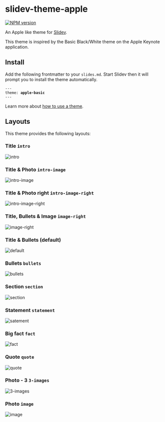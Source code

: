 # slidev-theme-apple

[![NPM version](https://img.shields.io/npm/v/slidev-theme-apple-basic?color=3AB9D4&label=)](https://www.npmjs.com/package/slidev-theme-apple-basic)

An Apple like theme for [Slidev](https://github.com/slidevjs/slidev).

This theme is inspired by the Basic Black/White theme on the Apple Keynote application.


## Install

Add the following frontmatter to your `slides.md`. Start Slidev then it will prompt you to install the theme automatically.

<pre><code>---
theme: <b>apple-basic</b>
---</code></pre>

Learn more about [how to use a theme](https://sli.dev/themes/use).

## Layouts

This theme provides the following layouts:

### Title `intro`
![intro](https://i.imgur.com/gnB4oa8.png)

### Title & Photo `intro-image`
![intro-image](https://i.imgur.com/976e8Hu.png)

### Title & Photo right `intro-image-right`
![intro-image-right](https://i.imgur.com/dE1r2bg.png)

### Title, Bullets & Image `image-right`
![image-right](https://i.imgur.com/llEB75J.png)

### Title & Bullets (default)
![default](https://i.imgur.com/Glu7KWK.png)

### Bullets `bullets`
![bullets](https://i.imgur.com/rvQJMMc.png)

### Section `section` 
![section](https://i.imgur.com/vnL8XOB.png)

### Statement `statement`
![satement](https://i.imgur.com/Em3e8g3.png)

### Big fact `fact`
![fact](https://i.imgur.com/hPL7qOj.png)

### Quote `quote`
![quote](https://i.imgur.com/DMpzz0g.png)

### Photo - 3 `3-images`
![3-images](https://i.imgur.com/Lun6FnS.png)

### Photo `image`
![image](https://i.imgur.com/S9TQ2AZ.png)



